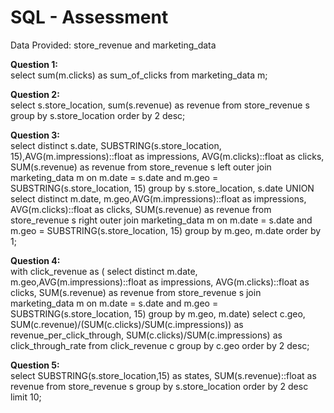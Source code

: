 # SQL - Assessment
Data Provided: store_revenue and marketing_data

<b>Question 1:</b><br>
select sum(m.clicks) as sum_of_clicks from marketing_data m;

<b>Question 2:</b><br>
select s.store_location, sum(s.revenue) as revenue from store_revenue s group by s.store_location order by 2 desc;

<b>Question 3:</b><br>
select distinct s.date, SUBSTRING(s.store_location, 15),AVG(m.impressions)::float as impressions, AVG(m.clicks)::float as clicks, SUM(s.revenue) as revenue from store_revenue s 
left outer join marketing_data m
on m.date = s.date and m.geo = SUBSTRING(s.store_location, 15) group by s.store_location, s.date
UNION
select distinct m.date, m.geo,AVG(m.impressions)::float as impressions, AVG(m.clicks)::float as clicks, SUM(s.revenue) as revenue from store_revenue s 
right outer join marketing_data m
on m.date = s.date and m.geo = SUBSTRING(s.store_location, 15) group by m.geo, m.date order by 1;

<b>Question 4:</b><br>
with click_revenue as (
select distinct m.date, m.geo,AVG(m.impressions)::float as impressions, AVG(m.clicks)::float as clicks, SUM(s.revenue) as revenue from store_revenue s 
join marketing_data m
on m.date = s.date and m.geo = SUBSTRING(s.store_location, 15) group by m.geo, m.date)
select c.geo, SUM(c.revenue)/(SUM(c.clicks)/SUM(c.impressions)) as revenue_per_click_through, SUM(c.clicks)/SUM(c.impressions) as click_through_rate from click_revenue c  group by c.geo order by 2 desc;

<b>Question 5:</b><br>
select SUBSTRING(s.store_location,15) as states, SUM(s.revenue)::float as revenue from store_revenue s
group by s.store_location order by 2 desc limit 10;



